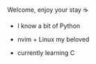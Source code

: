 <h>Welcome, enjoy your stay ☕</h>
- I know a bit of Python
- nvim + Linux my beloved

- currently learning C
